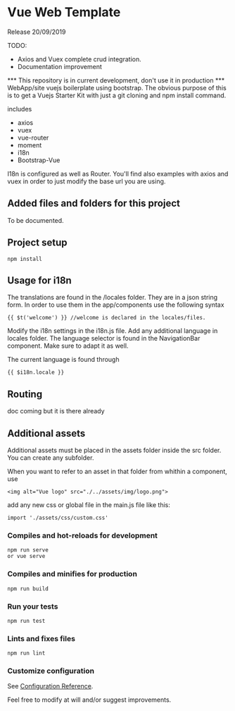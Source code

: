 # Vue Web Template
Release 20/09/2019

TODO: 
- Axios and Vuex complete crud integration. 
- Documentation improvement


*** This repository is in current development, don't use it in production ***
WebApp/site vuejs boilerplate using bootstrap. The obvious purpose of this is to get a Vuejs Starter Kit with just a git cloning and npm install command.

includes
- axios
- vuex
- vue-router
- moment
- i18n
- Bootstrap-Vue

I18n is configured as well as Router. You'll find also examples with axios and vuex in order to just modify the base url you are using. 

## Added files and folders for this project

To be documented.


## Project setup
```
npm install
```

## Usage for i18n

The translations are found in the /locales folder. They are in a json string form. In order to use them in the app/components use the following syntax

```
{{ $t('welcome') }} //welcome is declared in the locales/files.
```

Modify the i18n settings in the i18n.js file. Add any additional language in locales folder. The language selector is found in the NavigationBar component.
Make sure to adapt it as well.


The current language is found through
```
{{ $i18n.locale }}
```


## Routing
doc coming but it is there already


## Additional assets
Additional assets must be placed in the assets folder inside the src folder.
You can create any subfolder.

When you want to refer to an asset in that folder from whithin a component, use

```
<img alt="Vue logo" src="./../assets/img/logo.png">
```

add any new css or global file in the main.js file like this:

```
import './assets/css/custom.css'
```


### Compiles and hot-reloads for development
```
npm run serve 
or vue serve
```

### Compiles and minifies for production
```
npm run build
```

### Run your tests
```
npm run test
```

### Lints and fixes files
```
npm run lint
```

### Customize configuration
See [Configuration Reference](https://cli.vuejs.org/config/).


Feel free to modify at will and/or suggest improvements.
